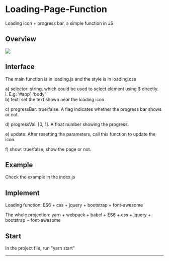 # Loading-Page-Function
Loading icon + progress bar, a simple function in JS

Overview
------

![][overview]  

Interface
------

The main function is in loading.js and the style is in loading.css

a)	selector: string, which could be used to select element using $ directly.  
    i.	E.g: ‘#app’, ‘body’  
b)	text: set the text shown near the loading icon.  

c)	progressBar: true/false. A flag indicates whether the progress bar shows or not.  

d)	progressVal: [0, 1]. A float number showing the progress.  

e)	update: After resetting the parameters, call this function to update the icon.  

f)	show: true/false, show the page or not.  


Example
------

Check the example in the index.js

Implement
------

Loading function: ES6 + css + jquery + bootstrap + font-awesome  

The whole projection: yarn + webpack + babel + ES6 + css + jquery + bootstrap + font-awesome   

Start
------

In the project file, run "yarn start"





--------------------------------
[overview]:/img/overview.png
